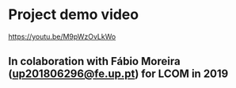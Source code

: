 # Project demo video   
https://youtu.be/M9pWzOvLkWo  

## In colaboration with Fábio Moreira (up201806296@fe.up.pt) for LCOM in 2019

